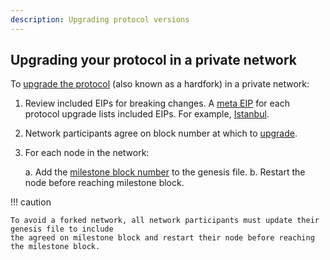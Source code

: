 ```yaml
---
description: Upgrading protocol versions
---
```


## Upgrading your protocol in a private network

To [upgrade the protocol](../../Concepts/Protocol-Upgrades.md) (also known as a hardfork) in a
private network:

1. Review included EIPs for breaking changes. A [meta EIP](https://eips.ethereum.org/meta)
   for each protocol upgrade lists included EIPs. For example,
   [Istanbul](https://eips.ethereum.org/EIPS/eip-1679).
1. Network participants agree on block number at which to
   [upgrade](../../Concepts/Protocol-Upgrades.md).
1. For each node in the network:
    
     a. Add the
        [milestone block number](../../Reference/Config-Items.md#milestone-blocks) to the genesis
        file.
     b. Restart the node before reaching milestone block.

!!! caution

    To avoid a forked network, all network participants must update their genesis file to include
    the agreed on milestone block and restart their node before reaching the milestone block.
